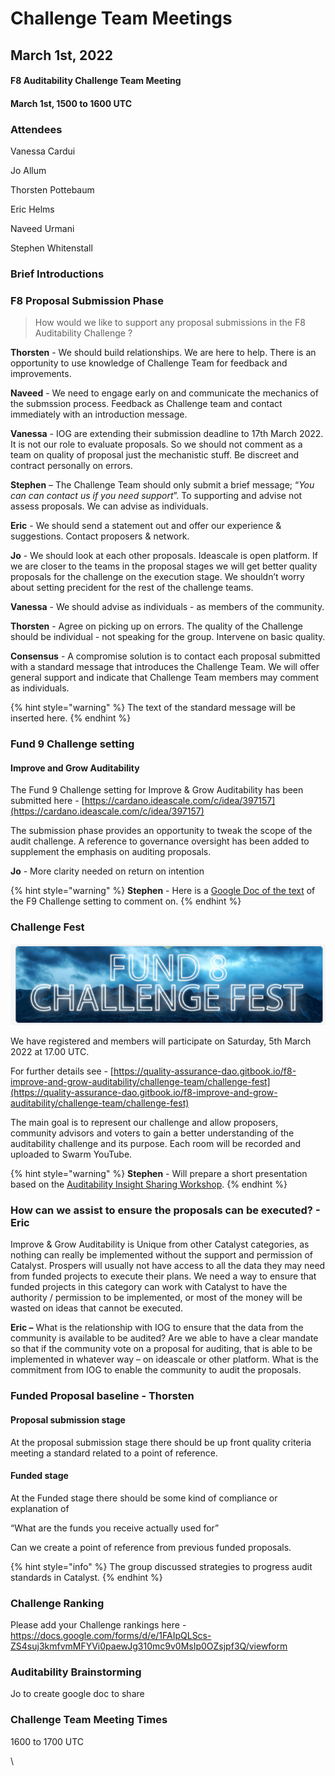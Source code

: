 # Challenge Team Meetings

## March 1st, 2022

#### F8 Auditability Challenge Team Meeting

#### March 1st, 1500 to 1600 UTC

### Attendees

Vanessa Cardui

Jo Allum

Thorsten Pottebaum

Eric Helms

Naveed Urmani

Stephen Whitenstall

### Brief Introductions

### F8 Proposal Submission Phase

> How would we like to support any proposal submissions in the F8 Auditability Challenge ?

**Thorsten** - We should build relationships. We are here to help. There is an opportunity to use knowledge of Challenge Team for feedback and improvements.

**Naveed** - We need to engage early on and communicate the mechanics of the submssion process. Feedback as Challenge team and contact immediately with an introduction message.

**Vanessa** - IOG are extending their submission deadline to 17th March 2022. It is not our role to evaluate proposals. So we should not comment as a team on quality of proposal just the mechanistic stuff. Be discreet and contract personally on errors.

**Stephen** – The Challenge Team should only submit a brief message; “_You can can contact us if you need support_”. To supporting and advise not assess proposals. We can advise as individuals.

**Eric** - We should send a statement out and offer our experience & suggestions. Contact proposers & network.

**Jo** - We should look at each other proposals. Ideascale is open platform. If we are closer to the teams in the proposal stages we will get better quality proposals for the challenge on the execution stage. We shouldn’t worry about setting precident for the rest of the challenge teams.

**Vanessa** - We should advise as individuals - as members of the community.

**Thorsten** - Agree on picking up on errors. The quality of the Challenge should be individual - not speaking for the group. Intervene on basic quality.

**Consensus** - A compromise solution is to contact each proposal submitted with a standard message that introduces the Challenge Team. We will offer general support and indicate that Challenge Team members may comment as individuals.

{% hint style="warning" %}
The text of the standard message will be inserted here.
{% endhint %}

### Fund 9 Challenge setting

#### Improve and Grow Auditability

The Fund 9 Challenge setting for Improve & Grow Auditability has been submitted here - [https://cardano.ideascale.com/c/idea/397157](https://cardano.ideascale.com/c/idea/397157)

The submission phase provides an opportunity to tweak the scope of the audit challenge. A reference to governance oversight has been added to supplement the emphasis on auditing proposals.

**Jo** - More clarity needed on return on intention

{% hint style="warning" %}
**Stephen** - Here is a [Google Doc of the text](https://docs.google.com/document/d/1mkgLKq-0-vtL3h6qW7QLQU2krM653uBj920\_3501ltU/edit?usp=sharing) of the F9 Challenge setting to comment on.
{% endhint %}

### Challenge Fest

![](../.gitbook/assets/2022-03-02.png)

We have registered and members will participate on Saturday, 5th March 2022 at 17.00 UTC.

For further details see - [https://quality-assurance-dao.gitbook.io/f8-improve-and-grow-auditability/challenge-team/challenge-fest](https://quality-assurance-dao.gitbook.io/f8-improve-and-grow-auditability/challenge-team/challenge-fest)

The main goal is to represent our challenge and allow proposers, community advisors and voters to gain a better understanding of the auditability challenge and its purpose. Each room will be recorded and uploaded to Swarm YouTube.

{% hint style="warning" %}
**Stephen** - Will prepare a short presentation based on the [Auditability Insight Sharing Workshop](https://quality-assurance-dao.gitbook.io/f8-improve-and-grow-auditability/insight-sharing/insight-sharing#auditability-insight-sharing-workshop).
{% endhint %}



### How can we assist to ensure the proposals can be executed? - Eric

Improve & Grow Auditability is Unique from other Catalyst categories, as nothing can really be implemented without the support and permission of Catalyst. Prospers will usually not have access to all the data they may need from funded projects to execute their plans. We need a way to ensure that funded projects in this category can work with Catalyst to have the authority / permission to be implemented, or most of the money will be wasted on ideas that cannot be executed.

**Eric –** What is the relationship with IOG to ensure that the data from the community is available to be audited? Are we able to have a clear mandate so that if the community vote on a proposal for auditing, that is able to be implemented in whatever way – on ideascale or other platform. What is the commitment from IOG to enable the community to audit the proposals.

### Funded Proposal baseline - Thorsten

#### Proposal submission stage

At the proposal submission stage there should be up front quality criteria meeting a standard related to a point of reference.

#### Funded stage

At the Funded stage there should be some kind of compliance or explanation of

“What are the funds you receive actually used for”

Can we create a point of reference from previous funded proposals.

{% hint style="info" %}
The group discussed strategies to progress audit standards in Catalyst.
{% endhint %}

### Challenge Ranking

Please add your Challenge rankings here - https://docs.google.com/forms/d/e/1FAIpQLScs-ZS4suj3kmfvmMFYVi0paewJg310mc9v0MsIp0OZsjpf3Q/viewform

### Auditability Brainstorming

Jo to create google doc to share

### Challenge Team Meeting Times

1600 to 1700 UTC

\\
